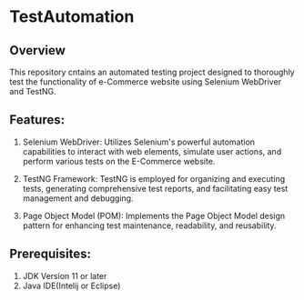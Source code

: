 # TestAutomation
## Overview
This repository cntains an automated testing project designed to thoroughly test the functionality of e-Commerce website using Selenium WebDriver and TestNG.

## Features:
1. Selenium WebDriver: Utilizes Selenium's powerful automation capabilities to interact with web elements, simulate user actions, and perform various tests on the E-Commerce website.

2. TestNG Framework: TestNG is employed for organizing and executing tests, generating comprehensive test reports, and facilitating easy test management and debugging.

3. Page Object Model (POM): Implements the Page Object Model design pattern for enhancing test maintenance, readability, and reusability.

## Prerequisites:
1. JDK Version 11 or later
2. Java IDE(Intelij or Eclipse)
   

